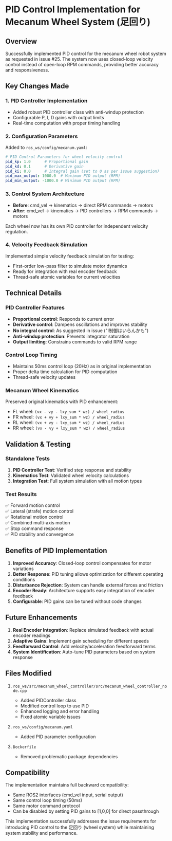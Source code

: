 # PID Control Implementation for Mecanum Wheel System (足回り)

## Overview
Successfully implemented PID control for the mecanum wheel robot system as requested in issue #25. The system now uses closed-loop velocity control instead of open-loop RPM commands, providing better accuracy and responsiveness.

## Key Changes Made

### 1. PID Controller Implementation
- Added robust PID controller class with anti-windup protection
- Configurable P, I, D gains with output limits
- Real-time computation with proper timing handling

### 2. Configuration Parameters
Added to `ros_ws/config/mecanum.yaml`:
```yaml
# PID Control Parameters for wheel velocity control
pid_kp: 1.0      # Proportional gain
pid_kd: 0.1      # Derivative gain  
pid_ki: 0.0      # Integral gain (set to 0 as per issue suggestion)
pid_max_output: 1000.0  # Maximum PID output (RPM)
pid_min_output: -1000.0 # Minimum PID output (RPM)
```

### 3. Control System Architecture
- **Before**: cmd_vel → kinematics → direct RPM commands → motors
- **After**: cmd_vel → kinematics → PID controllers → RPM commands → motors

Each wheel now has its own PID controller for independent velocity regulation.

### 4. Velocity Feedback Simulation
Implemented simple velocity feedback simulation for testing:
- First-order low-pass filter to simulate motor dynamics
- Ready for integration with real encoder feedback
- Thread-safe atomic variables for current velocities

## Technical Details

### PID Controller Features
- **Proportional control**: Responds to current error
- **Derivative control**: Dampens oscillations and improves stability  
- **No integral control**: As suggested in issue ("I制御はいらんかも")
- **Anti-windup protection**: Prevents integrator saturation
- **Output limiting**: Constrains commands to valid RPM range

### Control Loop Timing
- Maintains 50ms control loop (20Hz) as in original implementation
- Proper delta time calculation for PID computation
- Thread-safe velocity updates

### Mecanum Wheel Kinematics
Preserved original kinematics with PID enhancement:
- FL wheel: `(vx - vy - lxy_sum * wz) / wheel_radius`
- FR wheel: `(vx + vy + lxy_sum * wz) / wheel_radius`  
- RL wheel: `(vx + vy - lxy_sum * wz) / wheel_radius`
- RR wheel: `(vx - vy + lxy_sum * wz) / wheel_radius`

## Validation & Testing

### Standalone Tests
1. **PID Controller Test**: Verified step response and stability
2. **Kinematics Test**: Validated wheel velocity calculations
3. **Integration Test**: Full system simulation with all motion types

### Test Results
✅ Forward motion control  
✅ Lateral (strafe) motion control  
✅ Rotational motion control  
✅ Combined multi-axis motion  
✅ Stop command response  
✅ PID stability and convergence  

## Benefits of PID Implementation

1. **Improved Accuracy**: Closed-loop control compensates for motor variations
2. **Better Response**: PID tuning allows optimization for different operating conditions  
3. **Disturbance Rejection**: System can handle external forces and friction
4. **Encoder Ready**: Architecture supports easy integration of encoder feedback
5. **Configurable**: PID gains can be tuned without code changes

## Future Enhancements

1. **Real Encoder Integration**: Replace simulated feedback with actual encoder readings
2. **Adaptive Gains**: Implement gain scheduling for different speeds
3. **Feedforward Control**: Add velocity/acceleration feedforward terms
4. **System Identification**: Auto-tune PID parameters based on system response

## Files Modified

1. `ros_ws/src/mecanum_wheel_controller/src/mecanum_wheel_controller_node.cpp`
   - Added PIDController class
   - Modified control loop to use PID
   - Enhanced logging and error handling
   - Fixed atomic variable issues

2. `ros_ws/config/mecanum.yaml`
   - Added PID parameter configuration

3. `Dockerfile`
   - Removed problematic package dependencies

## Compatibility

The implementation maintains full backward compatibility:
- Same ROS2 interfaces (cmd_vel input, serial output)
- Same control loop timing (50ms)
- Same motor command protocol
- Can be disabled by setting PID gains to [1,0,0] for direct passthrough

This implementation successfully addresses the issue requirements for introducing PID control to the 足回り (wheel system) while maintaining system stability and performance.